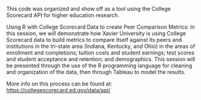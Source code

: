 This code was organized and show off as a tool using the College Scorecard API for higher education research.

Using R with College Scorecard Data to create Peer Comparison Metrics: In this session, we will demonstrate how 
Xavier University is using College Scorecard data to build metrics to compare itself against its peers and 
institutions in the tri-state area (Indiana, Kentucky, and Ohio) in the areas of enrollment and completions; 
tuition costs and student earnings; test scores and student acceptance and retention; and demographics. This 
session will be presented through the use of the R programming language for cleaning and organization of the 
data, then through Tableau to model the results.

More info on this process can be found at:
https://collegescorecard.ed.gov/data/api/
